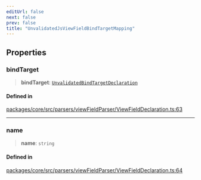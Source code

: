 ```yaml
---
editUrl: false
next: false
prev: false
title: "UnvalidatedJsViewFieldBindTargetMapping"
---
```


## Properties

### bindTarget

> **bindTarget**: [`UnvalidatedBindTargetDeclaration`](/obsidian-meta-bind-plugin-docs/api/interfaces/unvalidatedbindtargetdeclaration/)

#### Defined in

[packages/core/src/parsers/viewFieldParser/ViewFieldDeclaration.ts:63](https://github.com/mProjectsCode/obsidian-meta-bind-plugin/blob/f797e384bc51b3b69ee936c1c8f585862087d6d3/packages/core/src/parsers/viewFieldParser/ViewFieldDeclaration.ts#L63)

***

### name

> **name**: `string`

#### Defined in

[packages/core/src/parsers/viewFieldParser/ViewFieldDeclaration.ts:64](https://github.com/mProjectsCode/obsidian-meta-bind-plugin/blob/f797e384bc51b3b69ee936c1c8f585862087d6d3/packages/core/src/parsers/viewFieldParser/ViewFieldDeclaration.ts#L64)
